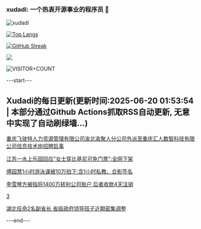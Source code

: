 ### xudadi: 一个热衷开源事业的程序员 👋

![xudadi](https://github-readme-stats-git-masterorgs-github-readme-stats-team.vercel.app/api?username=xudadi)

[![Top Langs](https://github-readme-stats.vercel.app/api/top-langs/?username=xudadi)](https://github.com/anuraghazra/github-readme-stats)

[![GitHub Streak](https://streak-stats.demolab.com?user=xudadi&locale=zh_Hans)](https://git.io/streak-stats)

![](https://raw.githubusercontent.com/xudadi/xudadi/main/assets/github-contribution-grid-snake.svg)

![VISITOR+COUNT](https://komarev.com/ghpvc/?username=xudadi&label=VISITOR+COUNT)


---start---

## Xudadi的每日更新(更新时间:2025-06-20 01:53:54 | 本部分通过Github Actions抓取RSS自动更新, 无意中实现了自动刷绿墙...)

[重庆飞驶特人力资源管理有限公司渝北渝聚人分公司外派至重庆汇人数智科技有限公司信息技术岗招聘启事](https://www.gongkaoleida.com/article/2462227)

[江苏一水上乐园回应"女士穿比基尼可免门票":全网下架](https://m.163.com/news/article/K2EFM5P40550B6IS.html)

[傅园慧1小时游泳课被10万拍下:含1小时私教、合影签名](https://m.163.com/news/article/K2EEIL9V0550B6IS.html)

[李雪琴方被指将1400万转别公司账户 后者收款4天注销](https://m.163.com/news/article/K2E9FA9N0514BE2Q.html)

[3](https://m.163.com/touch/news/sub/domestic)

[湖北任命2名副省长 省级政府领导班子近期密集调整](https://m.163.com/news/article/K2E96FHU055040N3.html)

---end---
